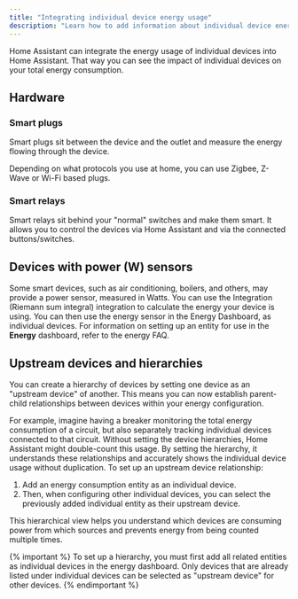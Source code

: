 ```yaml
---
title: "Integrating individual device energy usage"
description: "Learn how to add information about individual device energy usage to Home Assistant home energy management."
---
```


Home Assistant can integrate the energy usage of individual devices into Home Assistant. That way you can see the impact of individual devices on your total energy consumption.

## Hardware

### Smart plugs

Smart plugs sit between the device and the outlet and measure the energy flowing through the device.

Depending on what protocols you use at home, you can use Zigbee, Z-Wave or Wi-Fi based plugs.

### Smart relays

Smart relays sit behind your "normal" switches and make them smart. It allows you to control the devices via Home Assistant and via the connected buttons/switches.

## Devices with power (W) sensors

Some smart devices, such as air conditioning, boilers, and others, may provide a power sensor, measured in Watts. You can use the Integration (Riemann sum integral) integration to calculate the energy your device is using. You can then use the energy sensor in the Energy Dashboard, as individual devices. For information on setting up an entity for use in the **Energy** dashboard, refer to the energy FAQ.



## Upstream devices and hierarchies

You can create a hierarchy of devices by setting one device as an "upstream device" of another. This means you can now establish parent-child relationships between devices within your energy configuration.

For example, imagine having a breaker monitoring the total energy consumption of a circuit, but also separately tracking individual devices connected to that circuit. Without setting the device hierarchies, Home Assistant might double-count this usage. By setting the hierarchy, it understands these relationships and accurately shows the individual device usage without duplication.
To set up an upstream device relationship:

1. Add an energy consumption entity as an individual device.
2. Then, when configuring other individual devices, you can select the previously added individual entity as their upstream device.

This hierarchical view helps you understand which devices are consuming power from which sources and prevents energy from being counted multiple times.

{% important %}
To set up a hierarchy, you must first add all related entities as individual devices in the energy dashboard. Only devices that are already listed under individual devices can be selected as "upstream device" for other devices.
{% endimportant %}
